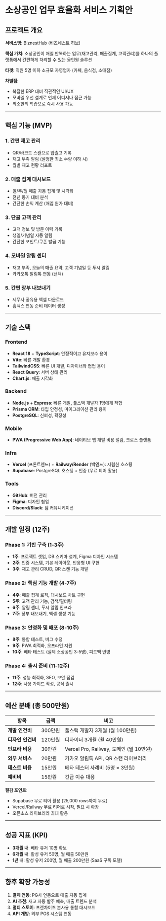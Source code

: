 # 소상공인 업무 효율화 서비스 기획안

## 프로젝트 개요

**서비스명**: BiznestHub (비즈네스트 허브)

**핵심 가치**: 소상공인이 매일 반복하는 업무(재고관리, 매출집계, 고객관리)를 하나의 플랫폼에서 간편하게 처리할 수 있는 올인원 솔루션

**타겟**: 직원 5명 이하 소규모 자영업자 (카페, 음식점, 소매점)

**차별점**:
- 복잡한 ERP 대비 직관적인 UI/UX
- 모바일 우선 설계로 언제 어디서나 접근 가능
- 최소한의 학습으로 즉시 사용 가능

---

## 핵심 기능 (MVP)

### 1. 간편 재고 관리
- QR/바코드 스캔으로 입출고 기록
- 재고 부족 알림 (설정한 최소 수량 이하 시)
- 월별 재고 현황 리포트

### 2. 매출 집계 대시보드
- 일/주/월 매출 자동 집계 및 시각화
- 전년 동기 대비 분석
- 간단한 손익 계산 (매입 원가 대비)

### 3. 단골 고객 관리
- 고객 정보 및 방문 이력 기록
- 생일/기념일 자동 알림
- 간단한 포인트/쿠폰 발급 기능

### 4. 모바일 알림 센터
- 재고 부족, 오늘의 매출 요약, 고객 기념일 등 푸시 알림
- 카카오톡 알림톡 연동 (선택)

### 5. 간편 장부 내보내기
- 세무사 공유용 엑셀 다운로드
- 홈택스 연동 준비 데이터 생성

---

## 기술 스택

### Frontend
- **React 18** + **TypeScript**: 안정적이고 유지보수 용이
- **Vite**: 빠른 개발 환경
- **TailwindCSS**: 빠른 UI 개발, 디자이너와 협업 용이
- **React Query**: 서버 상태 관리
- **Chart.js**: 매출 시각화

### Backend
- **Node.js** + **Express**: 빠른 개발, 풀스택 개발자 1명에게 적합
- **Prisma ORM**: 타입 안정성, 마이그레이션 관리 용이
- **PostgreSQL**: 신뢰성, 확장성

### Mobile
- **PWA (Progressive Web App)**: 네이티브 앱 개발 비용 절감, 크로스 플랫폼

### Infra
- **Vercel** (프론트엔드) + **Railway/Render** (백엔드): 저렴한 호스팅
- **Supabase**: PostgreSQL 호스팅 + 인증 (무료 티어 활용)

### Tools
- **GitHub**: 버전 관리
- **Figma**: 디자인 협업
- **Discord/Slack**: 팀 커뮤니케이션

---

## 개발 일정 (12주)

### Phase 1: 기반 구축 (1-3주)
- **1주**: 프로젝트 셋업, DB 스키마 설계, Figma 디자인 시스템
- **2주**: 인증 시스템, 기본 레이아웃, 반응형 UI 구현
- **3주**: 재고 관리 CRUD, QR 스캔 기능 개발

### Phase 2: 핵심 기능 개발 (4-7주)
- **4주**: 매출 집계 로직, 대시보드 차트 구현
- **5주**: 고객 관리 기능, 검색/필터링
- **6주**: 알림 센터, 푸시 알림 인프라
- **7주**: 장부 내보내기, 엑셀 생성 기능

### Phase 3: 안정화 및 배포 (8-10주)
- **8주**: 통합 테스트, 버그 수정
- **9주**: PWA 최적화, 오프라인 지원
- **10주**: 베타 테스트 (실제 소상공인 3-5명), 피드백 반영

### Phase 4: 출시 준비 (11-12주)
- **11주**: 성능 최적화, SEO, 보안 점검
- **12주**: 사용 가이드 작성, 공식 출시

---

## 예산 분배 (총 500만원)

| 항목 | 금액 | 비고 |
|------|------|------|
| **개발 인건비** | 300만원 | 풀스택 개발자 3개월 (월 100만원) |
| **디자인 인건비** | 120만원 | 디자이너 3개월 (월 40만원) |
| **인프라 비용** | 30만원 | Vercel Pro, Railway, 도메인 (월 10만원) |
| **외부 서비스** | 20만원 | 카카오 알림톡 API, QR 스캔 라이브러리 |
| **테스트 비용** | 15만원 | 베타 테스터 사례비 (5명 × 3만원) |
| **예비비** | 15만원 | 긴급 이슈 대응 |

**절감 포인트**:
- Supabase 무료 티어 활용 (25,000 rows까지 무료)
- Vercel/Railway 무료 티어로 시작, 필요 시 확장
- 오픈소스 라이브러리 최대 활용

---

## 성공 지표 (KPI)

- **3개월 내**: 베타 유저 10명 확보
- **6개월 내**: 활성 유저 50명, 월 매출 50만원
- **1년 내**: 활성 유저 200명, 월 매출 200만원 (SaaS 구독 모델)

---

## 향후 확장 가능성

1. **결제 연동**: PG사 연동으로 매출 자동 집계
2. **AI 추천**: 재고 자동 발주 예측, 매출 트렌드 분석
3. **멀티 스토어**: 프랜차이즈 본사용 통합 대시보드
4. **API 개방**: 외부 POS 시스템 연동
